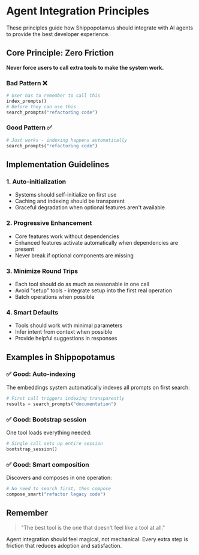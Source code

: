 <!-- id:agent_integration_principles emoji:🤝 -->

# Agent Integration Principles

These principles guide how Shippopotamus should integrate with AI agents to provide the best developer experience.

## Core Principle: Zero Friction

**Never force users to call extra tools to make the system work.**

### Bad Pattern ❌
```python
# User has to remember to call this
index_prompts()  
# Before they can use this
search_prompts("refactoring code")
```

### Good Pattern ✅
```python
# Just works - indexing happens automatically
search_prompts("refactoring code")
```

## Implementation Guidelines

### 1. **Auto-initialization**
- Systems should self-initialize on first use
- Caching and indexing should be transparent
- Graceful degradation when optional features aren't available

### 2. **Progressive Enhancement**
- Core features work without dependencies
- Enhanced features activate automatically when dependencies are present
- Never break if optional components are missing

### 3. **Minimize Round Trips**
- Each tool should do as much as reasonable in one call
- Avoid "setup" tools - integrate setup into the first real operation
- Batch operations when possible

### 4. **Smart Defaults**
- Tools should work with minimal parameters
- Infer intent from context when possible
- Provide helpful suggestions in responses

## Examples in Shippopotamus

### ✅ Good: Auto-indexing
The embeddings system automatically indexes all prompts on first search:
```python
# First call triggers indexing transparently
results = search_prompts("documentation")  
```

### ✅ Good: Bootstrap session
One tool loads everything needed:
```python
# Single call sets up entire session
bootstrap_session()
```

### ✅ Good: Smart composition
Discovers and composes in one operation:
```python
# No need to search first, then compose
compose_smart("refactor legacy code")
```

## Remember

> "The best tool is the one that doesn't feel like a tool at all."

Agent integration should feel magical, not mechanical. Every extra step is friction that reduces adoption and satisfaction.
